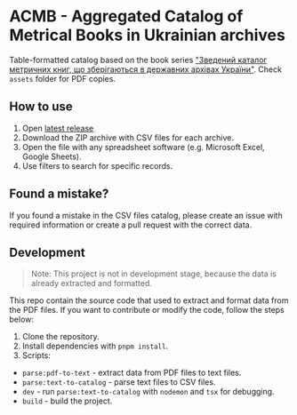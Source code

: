 # ACMB - Aggregated Catalog of Metrical Books in Ukrainian archives

Table-formatted catalog based on the book series ["Зведений каталог метричних книг, що зберігаються в державних архівах України"](http://resource.history.org.ua/cgi-bin/eiu/history.exe?&I21DBN=ELIB&P21DBN=ELIB&S21STN=1&S21REF=10&S21FMT=brief_elib&C21COM=S&S21CNR=20&S21P01=0&S21SRW=nz&S21P02=0&S21P03=T=&S21COLORTERMS=0&S21STR=%D0%97%D0%B2%D0%B5%D0%B4%D0%B5%D0%BD%D0%B8%D0%B9%20%D0%BA%D0%B0%D1%82%D0%B0%D0%BB%D0%BE%D0%B3%20%D0%BC%D0%B5%D1%82%D1%80%D0%B8%D1%87%D0%BD%D0%B8%D1%85%20%D0%BA%D0%BD%D0%B8%D0%B3,%20%D1%89%D0%BE%20%D0%B7%D0%B1%D0%B5%D1%80%D1%96%D0%B3%D0%B0%D1%8E%D1%82%D1%8C%D1%81%D1%8F%20%D0%B2%20%D0%B4%D0%B5%D1%80%D0%B6%D0%B0%D0%B2%D0%BD%D0%B8%D1%85%20%D0%B0%D1%80%D1%85%D1%96%D0%B2%D0%B0%D1%85%20%D0%A3%D0%BA%D1%80%D0%B0%D1%97%D0%BD%D0%B8). Check `assets` folder for PDF copies.

## How to use

1. Open [latest release](https://github.com/duckarchive/acmb/releases/latest)
2. Download the ZIP archive with CSV files for each archive.
3. Open the file with any spreadsheet software (e.g. Microsoft Excel, Google Sheets).
4. Use filters to search for specific records.

## Found a mistake?

If you found a mistake in the CSV files catalog, please create an issue with required information or create a pull request with the correct data.

## Development

> Note: This project is not in development stage, because the data is already extracted and formatted.

This repo contain the source code that used to extract and format data from the PDF files. If you want to contribute or modify the code, follow the steps below:

1. Clone the repository.
2. Install dependencies with `pnpm install`.
3. Scripts:
  - `parse:pdf-to-text` - extract data from PDF files to text files.
  - `parse:text-to-catalog` - parse text files to CSV files.
  - `dev` - run `parse:text-to-catalog` with `nodemon` and `tsx` for debugging.
  - `build` - build the project.

